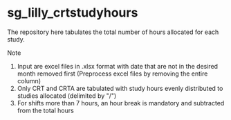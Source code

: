 # sg_lilly_crtstudyhours
The repository here tabulates the total number of hours allocated for each study. 

Note 
1. Input are excel files in .xlsx format with date that are not in the desired month removed first (Preprocess excel files by removing the entire column)
2. Only CRT and CRTA are tabulated with study hours evenly distributed to studies allocated (delimited by "/")
3. For shifts more than 7 hours, an hour break is mandatory and subtracted from the total hours
